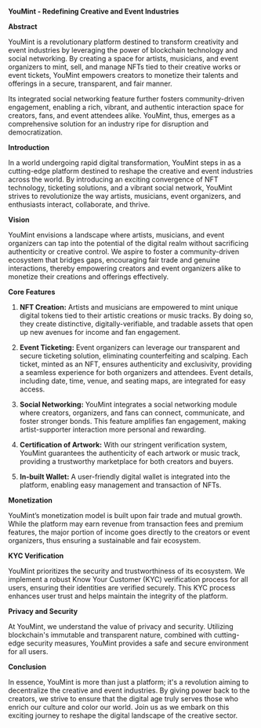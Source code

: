 **YouMint - Redefining Creative and Event Industries**

**Abstract**

YouMint is a revolutionary platform destined to transform creativity and event industries by leveraging the power of blockchain technology and social networking. By creating a space for artists, musicians, and event organizers to mint, sell, and manage NFTs tied to their creative works or event tickets, YouMint empowers creators to monetize their talents and offerings in a secure, transparent, and fair manner.

Its integrated social networking feature further fosters community-driven engagement, enabling a rich, vibrant, and authentic interaction space for creators, fans, and event attendees alike. YouMint, thus, emerges as a comprehensive solution for an industry ripe for disruption and democratization.

**Introduction**

In a world undergoing rapid digital transformation, YouMint steps in as a cutting-edge platform destined to reshape the creative and event industries across the world. By introducing an exciting convergence of NFT technology, ticketing solutions, and a vibrant social network, YouMint strives to revolutionize the way artists, musicians, event organizers, and enthusiasts interact, collaborate, and thrive.

**Vision**

YouMint envisions a landscape where artists, musicians, and event organizers can tap into the potential of the digital realm without sacrificing authenticity or creative control. We aspire to foster a community-driven ecosystem that bridges gaps, encouraging fair trade and genuine interactions, thereby empowering creators and event organizers alike to monetize their creations and offerings effectively.

**Core Features**

1. **NFT Creation:** Artists and musicians are empowered to mint unique digital tokens tied to their artistic creations or music tracks. By doing so, they create distinctive, digitally-verifiable, and tradable assets that open up new avenues for income and fan engagement.

2. **Event Ticketing:** Event organizers can leverage our transparent and secure ticketing solution, eliminating counterfeiting and scalping. Each ticket, minted as an NFT, ensures authenticity and exclusivity, providing a seamless experience for both organizers and attendees. Event details, including date, time, venue, and seating maps, are integrated for easy access.

3. **Social Networking:** YouMint integrates a social networking module where creators, organizers, and fans can connect, communicate, and foster stronger bonds. This feature amplifies fan engagement, making artist-supporter interaction more personal and rewarding.

4. **Certification of Artwork:** With our stringent verification system, YouMint guarantees the authenticity of each artwork or music track, providing a trustworthy marketplace for both creators and buyers.

5. **In-built Wallet:** A user-friendly digital wallet is integrated into the platform, enabling easy management and transaction of NFTs.

**Monetization**

YouMint’s monetization model is built upon fair trade and mutual growth. While the platform may earn revenue from transaction fees and premium features, the major portion of income goes directly to the creators or event organizers, thus ensuring a sustainable and fair ecosystem.

**KYC Verification**

YouMint prioritizes the security and trustworthiness of its ecosystem. We implement a robust Know Your Customer (KYC) verification process for all users, ensuring their identities are verified securely. This KYC process enhances user trust and helps maintain the integrity of the platform.

**Privacy and Security**

At YouMint, we understand the value of privacy and security. Utilizing blockchain's immutable and transparent nature, combined with cutting-edge security measures, YouMint provides a safe and secure environment for all users.

**Conclusion**

In essence, YouMint is more than just a platform; it's a revolution aiming to decentralize the creative and event industries. By giving power back to the creators, we strive to ensure that the digital age truly serves those who enrich our culture and color our world. Join us as we embark on this exciting journey to reshape the digital landscape of the creative sector.
